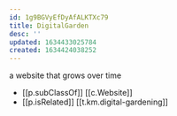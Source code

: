 ```yaml
---
id: 1g9BGVyEfDyAfALKTXc79
title: DigitalGarden
desc: ''
updated: 1634433025784
created: 1634424038252
---
```


a website that grows over time

- [[p.subClassOf]] [[c.Website]]
- [[p.isRelated]] [[t.km.digital-gardening]]
